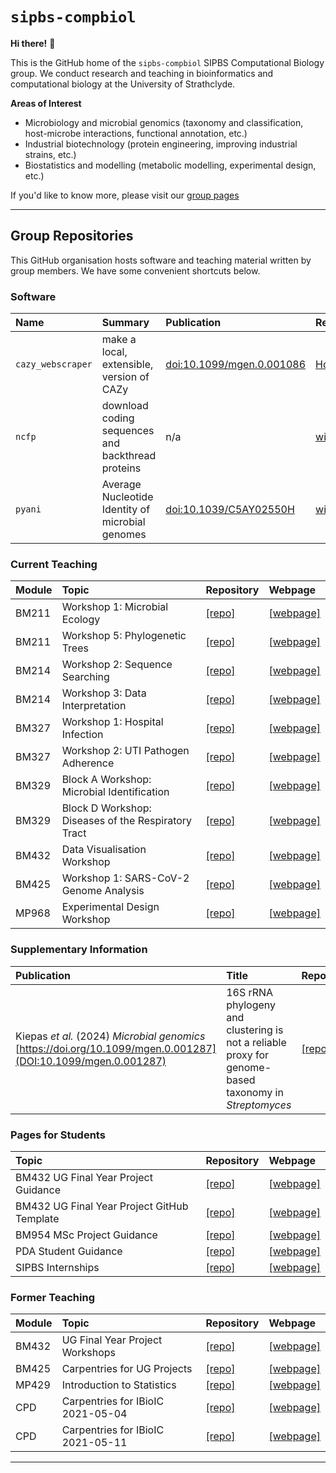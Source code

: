 # `sipbs-compbiol`

**Hi there!** 👋

This is the GitHub home of the `sipbs-compbiol` SIPBS Computational Biology group. We conduct research and teaching in bioinformatics and computational biology at the University of Strathclyde. 

**Areas of Interest**

- Microbiology and microbial genomics (taxonomy and classification, host-microbe interactions, functional annotation, etc.)
- Industrial biotechnology (protein engineering, improving industrial strains, etc.)
- Biostatistics and modelling (metabolic modelling, experimental design, etc.)


If you'd like to know more, please visit our [group pages](https://sipbs-compbiol.github.io/)

------------

## Group Repositories

This GitHub organisation hosts software and teaching material written by group members. We have some convenient shortcuts below.

### Software

| Name              | Summary                                           | Publication                                                        | Repository                                                                      | Webpage                                                    |
| :---------------- | :------------------------------------------------ | :----------------------------------------------------------------- | :------------------------------------------------------------------------------ | :--------------------------------------------------------- |
| `cazy_webscraper` | make a local, extensible, version of CAZy         | [doi:10.1099/mgen.0.001086](https://doi.org/10.1099/mgen.0.001086) | [HobnobMancer/cazy_webscraper](https://github.com/HobnobMancer/cazy_webscraper) | [webpage](https://hobnobmancer.github.io/cazy_webscraper/) |
| `ncfp`            | download coding sequences and backthread proteins | n/a                                                                | [widdowquinn/ncfp](https://github.com/widdowquinn/ncfp)                         | [webpage](https://widdowquinn.github.io/ncfp/)             |
| `pyani`           | Average Nucleotide Identity of microbial genomes  | [doi:10.1039/C5AY02550H](https://doi.org/10.1039/C5AY02550H)       | [widdowquinn/pyani](https://github.com/widdowquinn/pyani)                       | [webpage](https://widdowquinn.github.io/pyani/)            |

### Current Teaching

| Module | Topic                                               | Repository                                                         | Webpage                                                                                 |
| :----- | :-------------------------------------------------- | :----------------------------------------------------------------- | :-------------------------------------------------------------------------------------- |
| BM211  | Workshop 1: Microbial Ecology                       | [[repo]](https://github.com/sipbs-compbiol/BM211-Workshop-1)       | [[webpage]](https://sipbs-compbiol.github.io/BM211-Workshop-1/)                         |
| BM211  | Workshop 5: Phylogenetic Trees                      | [[repo]](https://github.com/sipbs-compbiol/BM211-Workshop-5)       | [[webpage]](https://sipbs-compbiol.github.io/BM211-Workshop-5/)                         |
| BM214  | Workshop 2: Sequence Searching                      | [[repo]](https://github.com/sipbs-compbiol/BM214-Workshop-2)       | [[webpage]](https://sipbs-compbiol.github.io/BM214-Workshop-2/)                         |
| BM214  | Workshop 3: Data Interpretation                     | [[repo]](https://github.com/sipbs-compbiol/BM214-Workshop-3)       | [[webpage]](https://sipbs-compbiol.github.io/BM214-Workshop-3/)                         |
| BM327  | Workshop 1: Hospital Infection                      | [[repo]](https://github.com/sipbs-compbiol/BM327-Workshop-1)       | [[webpage]](https://sipbs-compbiol.github.io/BM327-Workshop-1/)                         |
| BM327  | Workshop 2: UTI Pathogen Adherence                  | [[repo]](https://github.com/sipbs-compbiol/BM327-Workshop-2)       | [[webpage]](https://sipbs-compbiol.github.io/BM327-Workshop-2/)                         |
| BM329  | Block A Workshop: Microbial Identification          | [[repo]](https://github.com/sipbs-compbiol/BM329_Block_A_workshop) | [[webpage]](https://sipbs-compbiol.github.io/BM329_Block_A_workshop/)                   |
| BM329  | Block D Workshop: Diseases of the Respiratory Tract | [[repo]](https://github.com/sipbs-compbiol/BM329_Block_D_Workshop) | [[webpage]](https://sipbs-compbiol.github.io/BM329_Block_D_Workshop/)                   |
| BM432  | Data Visualisation Workshop                         | [[repo]](https://github.com/sipbs-compbiol/bm432-datavis_workshop) | [[webpage]](https://sipbs-compbiol.github.io/bm432-datavis_workshop/bm432-datavis.html) |
| BM425  | Workshop 1: SARS-CoV-2 Genome Analysis                        |      [[repo]](https://github.com/sipbs-compbiol/BM425-Workshop-1)                                                              |    [[webpage]](https://sipbs-compbiol.github.io/BM425-Workshop-1/)                                                                                     |
| MP968  | Experimental Design Workshop                        | [[repo]](https://github.com/sipbs-compbiol/MP968-Workshop_Experimental_Design) | [[webpage]](https://sipbs-compbiol.github.io/MP968-Workshop_Experimental_Design/) |

### Supplementary Information

| Publication | Title | Repository | Webpage |
| :-- | :-- | :-- | :-- |
| Kiepas _et al._ (2024) _Microbial genomics_ [https://doi.org/10.1099/mgen.0.001287](DOI:10.1099/mgen.0.001287) | 16S rRNA phylogeny and clustering is not a reliable proxy for genome-based taxonomy in _Streptomyces_ | [[repo]](https://github.com/sipbs-compbiol/Kiepas_et_al_2024_16S) | [[webpage]](https://sipbs-compbiol.github.io/Kiepas_et_al_2024_16S) |

### Pages for Students

| Topic                                       | Repository                                                                  | Webpage                                                                        |
| :------------------------------------------ | :-------------------------------------------------------------------------- | :----------------------------------------------------------------------------- |
| BM432 UG Final Year Project Guidance        | [[repo]](https://github.com/sipbs-compbiol/bm432-project)                   | [[webpage]](https://sipbs-compbiol.github.io/bm432-project/)                   |
| BM432 UG Final Year Project GitHub Template | [[repo]](https://github.com/sipbs-compbiol/template_bioinformatics_project) | [[webpage]](https://sipbs-compbiol.github.io/template_bioinformatics_project/) |
| BM954 MSc Project Guidance                  | [[repo]](https://github.com/sipbs-compbiol/BM954-Project)                   | [[webpage]](https://sipbs-compbiol.github.io/BM954-Project/)                   |
| PDA Student Guidance                        | [[repo]](https://github.com/sipbs-compbiol/sipbscompbiol-pda)               | [[webpage]](https://sipbs-compbiol.github.io/sipbscompbiol-pda/)               |
| SIPBS Internships                           | [[repo]](https://github.com/sipbs-compbiol/sipbs-internships)               | [[webpage]](https://sipbs-compbiol.github.io/sipbs-internships)                |

### Former Teaching 

| Module | Topic                             | Repository                                                                | Webpage                                                                      |
| :----- | :-------------------------------- | :------------------------------------------------------------------------ | :--------------------------------------------------------------------------- |
| BM432  | UG Final Year Project Workshops   | [[repo]](https://github.com/sipbs-compbiol/BM432)                         | [[webpage]](https://sipbs-compbiol.github.io/BM432)                          |
| BM425  | Carpentries for UG Projects       | [[repo]](https://github.com/sipbs-compbiol/carpentries-ug-projects-2022)  | [[webpage]](https://sipbs-compbiol.github.io/carpentries-ug-projects-2022/)  |
| MP429  | Introduction to Statistics        | [[repo]](https://github.com/sipbs-compbiol/MP429)                         | [[webpage]](https://sipbs-compbiol.github.io/MP429/)                         |
| CPD    | Carpentries for IBioIC 2021-05-04 | [[repo]](https://github.com/sipbs-compbiol/2021-05-04-strathclyde-online) | [[webpage]](https://sipbs-compbiol.github.io/2021-05-04-strathclyde-online/) |
| CPD    | Carpentries for IBioIC 2021-05-11 | [[repo]](https://github.com/sipbs-compbiol/2021-05-11-strathclyde-online) | [[webpage]](https://github.com/sipbs-compbiol/2021-05-11-strathclyde-online) |

------------

